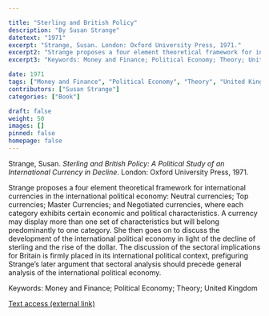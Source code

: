 ```yaml
---

title: "Sterling and British Policy"
description: "By Susan Strange"
datetext: "1971"
excerpt: "Strange, Susan. London: Oxford University Press, 1971."
excerpt2: "Strange proposes a four element theoretical framework for international currencies in the international political economy: Neutral currencies; Top currencies; Master Currencies; and Negotiated currencies, where each category exhibits certain economic and political characteristics. A currency may display more than one set of characteristics but will belong predominantly to one category. She then goes on to discuss the development of the international political economy in light of the decline of sterling and the rise of the dollar. The discussion of the sectoral implications for Britain is firmly placed in its international political context, prefiguring Strange’s later argument that sectoral analysis should precede general analysis of the international political economy."
excerpt3: "Keywords: Money and Finance; Political Economy; Theory; United Kingdom"

date: 1971
tags: ["Money and Finance", "Political Economy", "Theory", "United Kingdom", "1970's"]
contributors: ["Susan Strange"]
categories: ["Book"]

draft: false
weight: 50
images: []
pinned: false
homepage: false
---
```


Strange, Susan. *Sterling and British Policy: A Political Study of an International Currency in Decline*. London: Oxford University Press, 1971.

Strange proposes a four element theoretical framework for international currencies in the international political economy: Neutral currencies; Top currencies; Master Currencies; and Negotiated currencies, where each category exhibits certain economic and political characteristics. A currency may display more than one set of characteristics but will belong predominantly to one category. She then goes on to discuss the development of the international political economy in light of the decline of sterling and the rise of the dollar. The discussion of the sectoral implications for Britain is firmly placed in its international political context, prefiguring Strange’s later argument that sectoral analysis should precede general analysis of the international political economy.

Keywords: Money and Finance; Political Economy; Theory; United Kingdom

[Text access (external link)](https://www.worldcat.org/title/128028)
